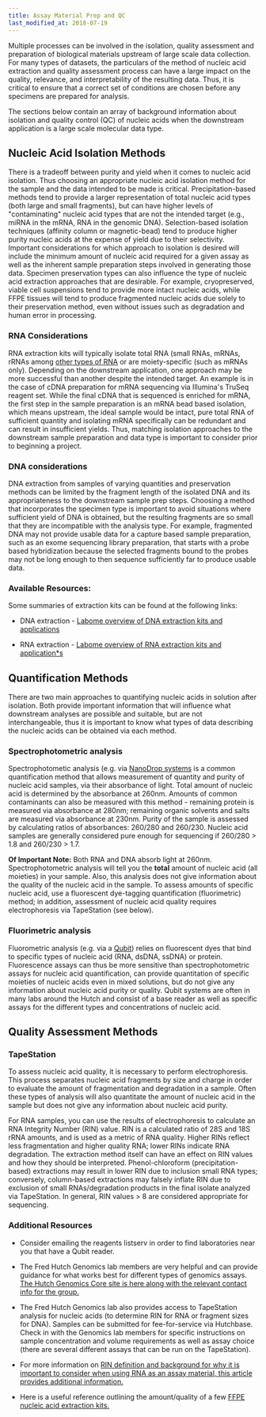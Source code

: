 ```yaml
---
title: Assay Material Prep and QC
last_modified_at: 2018-07-19
---
```


Multiple processes can be involved in the isolation, quality assessment and preparation of biological materials upstream of large scale data collection. For many types of datasets, the particulars of the method of nucleic acid extraction and quality assessment process can have a large impact on the quality, relevance, and interpretability of the resulting data. Thus, it is critical to ensure that a correct set of conditions are chosen before any specimens are prepared for analysis.

The sections below contain an array of background information about isolation and quality control (QC) of nucleic acids when the downstream application is a large scale molecular data type.

## Nucleic Acid Isolation Methods

There is a tradeoff between purity and yield when it comes to nucleic acid isolation. Thus choosing an appropriate nucleic acid isolation method for the sample and the data intended to be made is critical. Precipitation-based methods tend to provide a larger representation of total nucleic acid types (both large and small fragments), but can have higher levels of "contaminating" nucleic acid types that are not the intended target (e.g., miRNA in the mRNA, RNA in the genomic DNA). Selection-based isolation techniques (affinity column or magnetic-bead) tend to produce higher purity nucleic acids at the expense of yield due to their selectivity. Important considerations for which approach to isolation is desired will include the minimum amount of nucleic acid required for a given assay as well as the inherent sample preparation steps involved in generating those data. Specimen preservation types can also influence the type of nucleic acid extraction approaches that are desirable. For example, cryopreserved, viable cell suspensions tend to provide more intact nucleic acids, while FFPE tissues will tend to produce fragmented nucleic acids due solely to their preservation method, even without issues such as degradation and human error in processing.

### RNA Considerations

RNA extraction kits will typically isolate total RNA (small RNAs, mRNAs, rRNAs among [other types of RNA](https://en.wikipedia.org/wiki/RNA#Types_of_RNA) or are moiety-specific (such as mRNAs only). Depending on the downstream application, one approach may be more successful than another despite the intended target. An example is in the case of cDNA preparation for mRNA sequencing via Illumina's TruSeq reagent set. While the final cDNA that is sequenced is enriched for mRNA, the first step in the sample preparation is an mRNA bead based isolation, which means upstream, the ideal sample would be intact, pure total RNA of sufficient quantity and isolating mRNA specifically can be redundant and can result in insufficient yields. Thus, matching isolation approaches to the downstream sample preparation and data type is important to consider prior to beginning a project.

### DNA considerations

DNA extraction from samples of varying quantities and preservation methods can be limited by the fragment length of the isolated DNA and its appropriateness to the downstream sample prep steps. Choosing a method that incorporates the specimen type is important to avoid situations where sufficient yield of DNA is obtained, but the resulting fragments are so small that they are incompatible with the analysis type. For example, fragmented DNA may not provide usable data for a capture based sample preparation, such as an exome sequencing library preparation, that starts with a probe based hybridization because the selected fragments bound to the probes may not be long enough to then sequence sufficiently far to produce usable data.

### Available Resources:

Some summaries of extraction kits can be found at the following links:

  * DNA extraction - [Labome overview of DNA extraction kits and applications](https://www.labome.com/method/DNA-Extraction-and-Purification.html)

  * RNA extraction - [Labome overview of RNA extraction kits and application*s](https://www.labome.com/method/RNA-Extraction.html)

## Quantification Methods

There are two main approaches to quantifying nucleic acids in solution after isolation. Both provide important information that will influence what downstream analyses are possible and suitable, but are not interchangeable, thus it is important to know what types of data describing the nucleic acids can be obtained via each method.

### Spectrophotometric analysis

Spectrophotometic analysis (e.g. via [NanoDrop systems](https://www.thermofisher.com/us/en/home/industrial/spectroscopy-elemental-isotope-analysis/molecular-spectroscopy/ultraviolet-visible-visible-spectrophotometry-uv-vis-vis/uv-vis-vis-instruments/nanodrop-microvolume-spectrophotometers/nanodrop-products-guide.html) is a common quantification method that allows measurement of quantity and purity of nucleic acid samples, via their absorbance of light. Total amount of nucleic acid is determined by the absorbance at 260nm. Amounts of common contaminants can also be measured with this method - remaining protein is measured via absorbance at 280nm; remaining organic solvents and salts are measured via absorbance at 230nm. Purity of the sample is assessed by calculating ratios of absorbances: 260/280 and 260/230. Nucleic acid samples are generally considered pure enough for sequencing if 260/280 > 1.8 and 260/230 > 1.7.

**Of Important Note:** Both RNA and DNA absorb light at 260nm. Spectrophotometric analysis will tell you the **total** amount of nucleic acid (all moieties) in your sample. Also, this analysis does not give information about the quality of the nucleic acid in the sample. To assess amounts of specific nucleic acid, use a fluorescent dye-tagging quantification (fluorimetric) method; in addition, assessment of nucleic acid quality requires electrophoresis via TapeStation (see below).

### Fluorimetric analysis

Fluorometric analysis (e.g. via a [Qubit](https://www.thermofisher.com/us/en/home/industrial/spectroscopy-elemental-isotope-analysis/molecular-spectroscopy/fluorometers/qubit.html)) relies on fluorescent dyes that bind to specific types of nucleic acid (RNA, dsDNA, ssDNA) or protein. Fluorescence assays can thus be more sensitive than spectrophotometric assays for nucleic acid quantification, can provide quantitation of specific moieties of nucleic acids even in mixed solutions, but do not give any information about nucleic acid purity or quality. Qubit systems are often in many labs around the Hutch and consist of a base reader as well as specific assays for the different types and concentrations of nucleic acid.

## Quality Assessment Methods

### TapeStation

To assess nucleic acid quality, it is necessary to perform electrophoresis. This process separates nucleic acid fragments by size and charge in order to evaluate the amount of fragmentation and degradation in a sample. Often these types of analysis will also quantitate the amount of nucleic acid in the sample but does not give any information about nucleic acid purity.

For RNA samples, you can use the results of electrophoresis to calculate an RNA Integrity Number (RIN) value. RIN is a calculated ratio of 28S and 18S rRNA amounts, and is used as a metric of RNA quality. Higher RINs reflect less fragmentation and higher quality RNA; lower RINs indicate RNA degradation. The extraction method itself can have an effect on RIN values and how they should be interpreted. Phenol-chloroform (precipitation-based) extractions may result in lower RIN due to inclusion small RNA types; conversely, column-based extractions may falsely inflate RIN due to exclusion of small RNAs/degradation products in the final isolate analyzed via TapeStation. In general, RIN values > 8 are considered appropriate for sequencing.

### Additional Resources

* Consider emailing the reagents listserv in order to find laboratories near you that have a Qubit reader.

* The Fred Hutch Genomics lab members are very helpful and can provide guidance for what works best for different types of genomics assays. [The Hutch Genomics Core site is here along with the relevant contact info for the group.](https://sharedresources.fredhutch.org/core-facilities/genomics)

* The Fred Hutch Genomics lab also provides access to TapeStation analysis for nucleic acids (to determine RIN for RNA or fragment sizes for DNA). Samples can be submitted for fee-for-service via Hutchbase. Check in with the Genomics lab members for specific instructions on sample concentration and volume requirements as well as assay choice (there are several different assays that can be run on the TapeStation).

* For more information on [RIN definition and background for why it is important to consider when using RNA as an assay material, this article provides additional information.](https://www.ncbi.nlm.nih.gov/pmc/articles/PMC1413964/)

* Here is a useful reference outlining the amount/quality of a few [FFPE nucleic acid extraction kits.](https://doi.org/10.1016/j.ab.2010.01.014)
